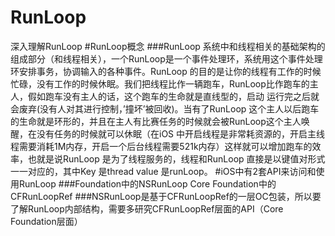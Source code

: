 # RunLoop
深入理解RunLoop
#RunLoop概念
###RunLoop 系统中和线程相关的基础架构的组成部分（和线程相关），一个RunLoop是一个事件处理环，系统用这个事件处理环安排事务，协调输入的各种事件。RunLoop 的目的是让你的线程有工作的时候忙碌，没有工作的时候休眠。我们把线程比作一辆跑车，RunLoop比作跑车的主人，假如跑车没有主人的话，这个跑车的生命就是直线型的，启动 运行完之后就会废弃(没有人对其进行控制，’撞坏’被回收)。当有了RunLoop 这个主人以后跑车的生命就是环形的，并且在主人有比赛任务的时候就会被RunLoop这个主人唤醒，在没有任务的时候就可以休眠（在iOS 中开启线程是非常耗资源的，开启主线程需要消耗1M内存，开启一个后台线程需要521k内存）这样就可以增加跑车的效率，也就是说RunLoop 是为了线程服务的，线程和RunLoop 直接是以键值对形式一一对应的，其中Key 是thread value 是runLoop。
#iOS中有2套API来访问和使用RunLoop
###Foundation中的NSRunLoop   Core Foundation中的CFRunLoopRef
###NSRunLoop是基于CFRunLoopRef的一层OC包装，所以要了解RunLoop内部结构，需要多研究CFRunLoopRef层面的API（Core Foundation层面）